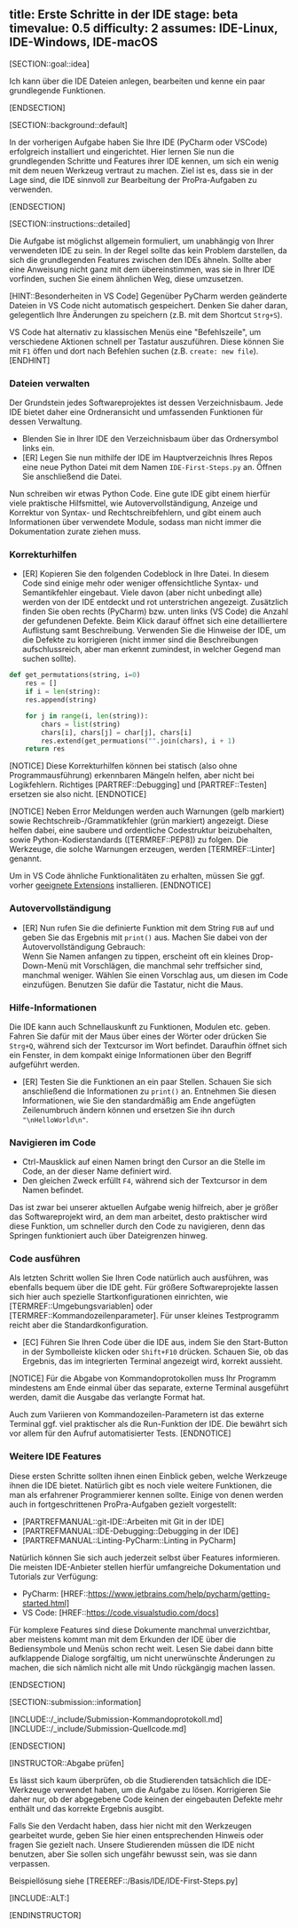 title: Erste Schritte in der IDE
stage: beta
timevalue: 0.5
difficulty: 2
assumes: IDE-Linux, IDE-Windows, IDE-macOS
---

[SECTION::goal::idea]

Ich kann über die IDE Dateien anlegen, bearbeiten und kenne ein paar grundlegende Funktionen.

[ENDSECTION]

[SECTION::background::default]

In der vorherigen Aufgabe haben Sie Ihre IDE (PyCharm oder VSCode) erfolgreich 
installiert und eingerichtet. 
Hier lernen Sie nun die grundlegenden Schritte und Features ihrer IDE kennen, um sich ein wenig 
mit dem neuen Werkzeug vertraut zu machen. 
Ziel ist es, dass sie in der Lage sind, die IDE sinnvoll zur Bearbeitung der ProPra-Aufgaben zu 
verwenden.

[ENDSECTION]

[SECTION::instructions::detailed]

Die Aufgabe ist möglichst allgemein formuliert, um unabhängig von Ihrer verwendeten IDE zu sein. 
In der Regel sollte das kein Problem darstellen, da sich die grundlegenden Features zwischen 
den IDEs ähneln. 
Sollte aber eine Anweisung nicht ganz mit dem übereinstimmen, was sie in Ihrer IDE vorfinden, 
suchen Sie einem ähnlichen Weg, diese umzusetzen.

[HINT::Besonderheiten in VS Code]
Gegenüber PyCharm werden geänderte Dateien in VS Code nicht automatisch gespeichert. 
Denken Sie daher daran, gelegentlich Ihre Änderungen zu speichern (z.B. mit dem Shortcut `Strg+S`).

VS Code hat alternativ zu klassischen Menüs eine "Befehlszeile", um verschiedene Aktionen schnell 
per Tastatur auszuführen. 
Diese können Sie mit `F1` öffen und dort nach Befehlen suchen (z.B. `create: new file`).
[ENDHINT]


### Dateien verwalten

Der Grundstein jedes Softwareprojektes ist dessen Verzeichnisbaum. 
Jede IDE bietet daher eine Ordneransicht und umfassenden Funktionen für dessen Verwaltung.

- Blenden Sie in Ihrer IDE den Verzeichnisbaum über das Ordnersymbol links ein.
- [ER] Legen Sie nun mithilfe der IDE im Hauptverzeichnis Ihres Repos eine neue Python Datei mit 
  dem Namen `IDE-First-Steps.py` an. Öffnen Sie anschließend die Datei.

Nun schreiben wir etwas Python Code. Eine gute IDE gibt einem hierfür viele praktische 
Hilfsmittel, wie Autovervollständigung, Anzeige und Korrektur von Syntax- und Rechtschreibfehlern, 
und gibt einem auch Informationen über verwendete Module, sodass man nicht immer die 
Dokumentation zurate ziehen muss.


### Korrekturhilfen

- [ER] Kopieren Sie den folgenden Codeblock in Ihre Datei. 
  In diesem Code sind einige mehr oder weniger offensichtliche Syntax- und Semantikfehler eingebaut. 
  Viele davon (aber nicht unbedingt alle) werden von der IDE entdeckt und rot unterstrichen angezeigt. 
  Zusätzlich finden Sie oben rechts (PyCharm) bzw. 
  unten links (VS Code) die Anzahl der gefundenen Defekte. 
  Beim Klick darauf öffnet sich eine detailliertere Auflistung samt Beschreibung.
  Verwenden Sie die Hinweise der IDE, um die Defekte zu korrigieren (nicht immer sind die 
  Beschreibungen aufschlussreich, aber man erkennt zumindest, in welcher Gegend man suchen sollte).

```python
def get_permutations(string, i=0)
    res = []
    if i = len(string):
    res.append(string)

    for j in range(i, len(string)):
        chars = list(string)
        chars[i], chars[j] = char[j], chars[i]
        res.extend(get_permuations("".join(chars), i + 1)
    return res
```

[NOTICE]
Diese Korrekturhilfen können bei statisch (also ohne Programmausführung) erkennbaren Mängeln helfen, 
aber nicht bei Logikfehlern.
Richtiges [PARTREF::Debugging] und [PARTREF::Testen] ersetzen sie also nicht.
[ENDNOTICE]

[NOTICE]
Neben Error Meldungen werden auch Warnungen (gelb markiert) sowie 
Rechtschreib-/Grammatikfehler (grün markiert) angezeigt. 
Diese helfen dabei, eine saubere und ordentliche Codestruktur beizubehalten, sowie 
Python-Kodierstandards ([TERMREF::PEP8]) zu folgen. 
Die Werkzeuge, die solche Warnungen erzeugen, werden [TERMREF::Linter] genannt.

Um in VS Code ähnliche Funktionalitäten zu erhalten, müssen Sie ggf. vorher 
[geeignete Extensions](https://code.visualstudio.com/docs/python/linting) installieren.
[ENDNOTICE]


### Autovervollständigung

- [ER] Nun rufen Sie die definierte Funktion mit dem String `FUB` auf und geben Sie das Ergebnis 
  mit `print()` aus. 
  Machen Sie dabei von der Autovervollständigung Gebrauch:  
  Wenn Sie Namen anfangen zu tippen, erscheint oft ein kleines Drop-Down-Menü mit Vorschlägen,
  die manchmal sehr treffsicher sind, manchmal weniger. 
  Wählen Sie einen Vorschlag aus, um diesen im Code einzufügen.
  Benutzen Sie dafür die Tastatur, nicht die Maus.


### Hilfe-Informationen

Die IDE kann auch Schnellauskunft zu Funktionen, Modulen etc. geben. Fahren Sie dafür mit der 
Maus über eines der Wörter oder drücken Sie `Strg+Q`, während sich der Textcursor im Wort 
befindet. 
Daraufhin öffnet sich ein Fenster, in dem kompakt einige Informationen über den Begriff aufgeführt 
werden.

- [ER] Testen Sie die Funktionen an ein paar Stellen. 
  Schauen Sie sich anschließend die Informationen zu `print()` an. 
  Entnehmen Sie diesen Informationen, wie Sie den standardmäßig am Ende angefügten Zeilenumbruch 
  ändern können und ersetzen Sie ihn durch `"\nHelloWorld\n"`.


### Navigieren im Code

- Ctrl-Mausklick auf einen Namen bringt den Cursor an die Stelle im Code, an der dieser Name
  definiert wird. 
- Den gleichen Zweck erfüllt `F4`, während sich der Textcursor in dem Namen befindet.

Das ist zwar bei unserer aktuellen Aufgabe wenig hilfreich, aber je größer das 
Softwareprojekt wird, an dem man arbeitet, desto praktischer wird diese Funktion, um schneller 
durch den Code zu navigieren, denn das Springen funktioniert auch über Dateigrenzen hinweg.


### Code ausführen

Als letzten Schritt wollen Sie Ihren Code natürlich auch ausführen, was ebenfalls bequem über die 
IDE geht. 
Für größere Softwareprojekte lassen sich hier auch spezielle Startkonfigurationen 
einrichten, wie [TERMREF::Umgebungsvariablen] oder [TERMREF::Kommandozeilenparameter]. 
Für unser kleines Testprogramm reicht aber die Standardkonfiguration.

- [EC] Führen Sie Ihren Code über die IDE aus, indem Sie den Start-Button in der Symbolleiste klicken oder
  `Shift+F10` drücken.
  Schauen Sie, ob das Ergebnis, das im integrierten Terminal angezeigt wird, korrekt aussieht.

[NOTICE]
Für die Abgabe von Kommandoprotokollen muss Ihr Programm mindestens am Ende einmal über das 
separate, externe Terminal ausgeführt werden, damit die Ausgabe das verlangte Format hat.

Auch zum Variieren von Kommandozeilen-Parametern ist das externe Terminal ggf. viel praktischer
als die Run-Funktion der IDE. 
Die bewährt sich vor allem für den Aufruf automatisierter Tests.
[ENDNOTICE]


### Weitere IDE Features

Diese ersten Schritte sollten ihnen einen Einblick geben, welche Werkzeuge ihnen die IDE bietet. 
Natürlich gibt es noch viele weitere Funktionen, die man als erfahrener Programmierer kennen 
sollte. 
Einige von denen werden auch in fortgeschrittenen ProPra-Aufgaben gezielt vorgestellt:

- [PARTREFMANUAL::git-IDE::Arbeiten mit Git in der IDE]
- [PARTREFMANUAL::IDE-Debugging::Debugging in der IDE]
- [PARTREFMANUAL::Linting-PyCharm::Linting in PyCharm]
<!-- TODO_3: weitere Aufgaben auflisten, die IDE Features behandeln -->

Natürlich können Sie sich auch jederzeit selbst über Features informieren. Die meisten IDE-Anbieter 
stellen hierfür umfangreiche Dokumentation und Tutorials zur Verfügung:

- PyCharm: [HREF::https://www.jetbrains.com/help/pycharm/getting-started.html]
- VS Code: [HREF::https://code.visualstudio.com/docs]

Für komplexe Features sind diese Dokumente manchmal unverzichtbar, aber meistens kommt man
mit dem Erkunden der IDE über die Bediensymbole und Menüs schon recht weit.
Lesen Sie dabei dann bitte aufklappende Dialoge sorgfältig, um nicht unerwünschte Änderungen
zu machen, die sich nämlich nicht alle mit Undo rückgängig machen lassen. 

[ENDSECTION]

[SECTION::submission::information]

[INCLUDE::/_include/Submission-Kommandoprotokoll.md]
[INCLUDE::/_include/Submission-Quellcode.md]

[ENDSECTION]

[INSTRUCTOR::Abgabe prüfen]

Es lässt sich kaum überprüfen, ob die Studierenden tatsächlich die IDE-Werkzeuge verwendet haben,
um die Aufgabe zu lösen. 
Korrigieren Sie daher nur, ob der abgegebene Code keinen der eingebauten Defekte mehr enthält und das 
korrekte Ergebnis ausgibt.

Falls Sie den Verdacht haben, dass hier nicht mit den Werkzeugen gearbeitet wurde, geben Sie 
hier einen entsprechenden Hinweis oder fragen Sie gezielt nach.
Unsere Studierenden müssen die IDE nicht benutzen, aber Sie sollen sich ungefähr bewusst sein,
was sie dann verpassen.

Beispiellösung siehe [TREEREF::/Basis/IDE/IDE-First-Steps.py]

[INCLUDE::ALT:]

[ENDINSTRUCTOR]
